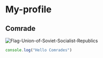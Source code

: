 # My-profile
## Comrade
![Flag-Union-of-Soviet-Socialist-Republics](https://user-images.githubusercontent.com/69291289/121173545-8f408b00-c876-11eb-8ae5-9c16d8cbd1dc.jpg)
```javascript
console.log("Hello Comrades")
```
